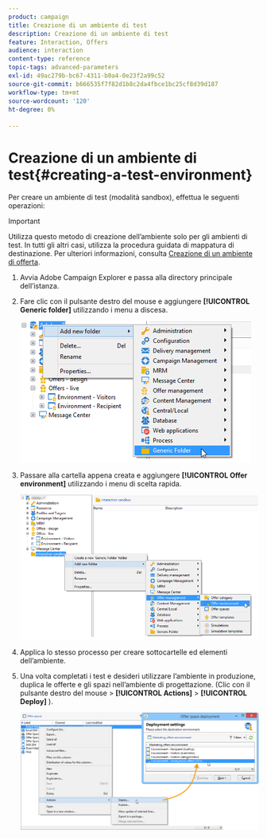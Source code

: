 ```yaml
---
product: campaign
title: Creazione di un ambiente di test
description: Creazione di un ambiente di test
feature: Interaction, Offers
audience: interaction
content-type: reference
topic-tags: advanced-parameters
exl-id: 49ac279b-bc67-4311-b0a4-0e23f2a99c52
source-git-commit: b666535f7f82d1b8c2da4fbce1bc25cf8d39d187
workflow-type: tm+mt
source-wordcount: '120'
ht-degree: 0%

---
```


# Creazione di un ambiente di test{#creating-a-test-environment}



Per creare un ambiente di test (modalità sandbox), effettua le seguenti operazioni:

>[!IMPORTANT]
>
>Utilizza questo metodo di creazione dell’ambiente solo per gli ambienti di test. In tutti gli altri casi, utilizza la procedura guidata di mappatura di destinazione. Per ulteriori informazioni, consulta [Creazione di un ambiente di offerta](../../interaction/using/live-design-environments.md#creating-an-offer-environment).

1. Avvia Adobe Campaign Explorer e passa alla directory principale dell’istanza.
1. Fare clic con il pulsante destro del mouse e aggiungere **[!UICONTROL Generic folder]** utilizzando i menu a discesa.

   ![](assets/offer_env_creation_001.png)

1. Passare alla cartella appena creata e aggiungere **[!UICONTROL Offer environment]** utilizzando i menu di scelta rapida.

   ![](assets/offer_env_creation_001bis.png)

1. Applica lo stesso processo per creare sottocartelle ed elementi dell’ambiente.
1. Una volta completati i test e desideri utilizzare l’ambiente in produzione, duplica le offerte e gli spazi nell’ambiente di progettazione. (Clic con il pulsante destro del mouse > **[!UICONTROL Actions]** > **[!UICONTROL Deploy]** ).

   ![](assets/migration_interaction_5.png)
